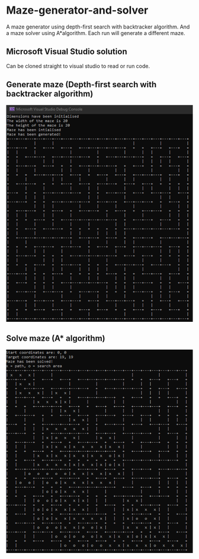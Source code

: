 # Maze-generator-and-solver
A maze generator using depth-first search with backtracker algorithm. And a maze solver using A*algorithm. Each run will generate a different maze.

## Microsoft Visual Studio solution
Can be cloned straight to visual studio to read or run code.

## Generate maze (Depth-first search with backtracker algorithm)
![ScreenshotGenerator](Resources/Maze-generator-screenshot.png?raw=true)

## Solve maze (A* algorithm)
![ScreenshotSolver](Resources/Maze-solve-screenshot.png?raw=true)
